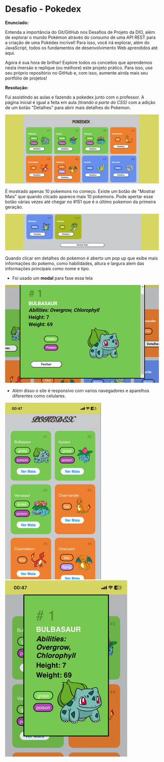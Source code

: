 

# Desafio - Pokedex

__Enunciado:__

Entenda a importância do Git/GitHub nos Desafios de Projeto da DIO, além de explorar o mundo Pokémon através do consumo de uma API REST para a criação de uma Pokédex incrível! Para isso, você irá explorar, além do JavaScript, todos os fundamentos de desenvolvimento Web aprendidos até aqui.
 
Agora é sua hora de brilhar! Explore todos os conceitos que aprendemos nesta imersão e replique (ou melhore) este projeto prático. Para isso, use seu próprio repositório no GitHub e, com isso, aumente ainda mais seu portfólio de projetos!

__Resolução:__

Fui assistindo as aulas e fazendo a pokedex junto com o professor. A página inicial é igual a feita em aula _(tirando a parte do CSS)_ com a adição de um botão "Detalhes" para abrir mais detalhes do Pokemon.

![Página inicial da Pokedex](https://github.com/luccabugatti/Bootcamp-Santander/blob/main/Exercicios%20das%20aulas/Aula%207%20-%20Introdu%C3%A7%C3%A3o%20ao%20Desenvolvimento%20Web%20com%20Javascript/assets/png/TelaInicial.png)

É mostrado apenas 10 pokemons no começo. Existe um botão de "Mostrar Mais" que quando clicado aparece mais 10 pokemons. Pode apertar esse botão várias vezes até chegar no #151 que é o último pokemon da primeira geração.

![Botão "Mostra Mais"](https://github.com/luccabugatti/Bootcamp-Santander/blob/main/Exercicios%20das%20aulas/Aula%207%20-%20Introdu%C3%A7%C3%A3o%20ao%20Desenvolvimento%20Web%20com%20Javascript/assets/png/MostrarMais.png)

Quando clicar em detalhes do pokemon é aberto um pop up que exibe mais informações do pokemo, como habilidades, altura e largura alem das informações principais como nome e tipo. 

* Foi usado um **modal** para fase essa tela

![Tela de detalhes do Pokemon](https://github.com/luccabugatti/Bootcamp-Santander/blob/main/Exercicios%20das%20aulas/Aula%207%20-%20Introdu%C3%A7%C3%A3o%20ao%20Desenvolvimento%20Web%20com%20Javascript/assets/png/Modal.png)


* Além disso o site é responsivo com varios navegadores e aparelhos diferentes como celulares.

<p float="left">
  <img src="https://github.com/luccabugatti/Bootcamp-Santander/blob/main/Exercicios%20das%20aulas/Aula%207%20-%20Introdu%C3%A7%C3%A3o%20ao%20Desenvolvimento%20Web%20com%20Javascript/assets/png/PaginaInicialCelular.jpg" width="314" style="margin-right: 10px;" />
  <img src="https://github.com/luccabugatti/Bootcamp-Santander/blob/main/Exercicios%20das%20aulas/Aula%207%20-%20Introdu%C3%A7%C3%A3o%20ao%20Desenvolvimento%20Web%20com%20Javascript/assets/png/ModalCelular.jpg" width="400" /> 
</p>
